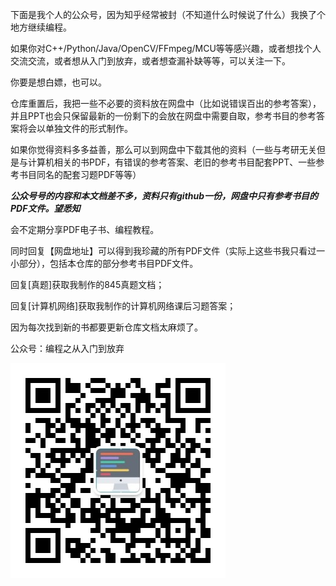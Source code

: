 下面是我个人的公众号，因为知乎经常被封（不知道什么时候说了什么）我换了个地方继续编程。

如果你对C++/Python/Java/OpenCV/FFmpeg/MCU等等感兴趣，或者想找个人交流交流，或者想从入门到放弃，或者想查漏补缺等等，可以关注一下。

你要是想白嫖，也可以。

仓库重置后，我把一些不必要的资料放在网盘中（比如说错误百出的参考答案），并且PPT也会只保留最新的一份剩下的会放在网盘中需要自取，参考书目的参考答案将会以单独文件的形式制作。

如果你觉得资料多多益善，那么可以到网盘中下载其他的资料（一些与考研无关但是与计算机相关的书PDF，有错误的参考答案、老旧的参考书目配套PPT、一些参考书目同名的配套习题PDF等等）

***公众号号的内容和本文档差不多，资料只有github一份，网盘中只有参考书目的PDF文件。望悉知***

会不定期分享PDF电子书、编程教程。

同时回复【网盘地址】可以得到我珍藏的所有PDF文件（实际上这些书我只看过一小部分），包括本仓库的部分参考书目PDF文件。

回复[真题]获取我制作的845真题文档；

回复[计算机网络]获取我制作的计算机网络课后习题答案；

因为每次找到新的书都要更新仓库文档太麻烦了。

公众号：编程之从入门到放弃

![avater](./img/wechat.jpg)